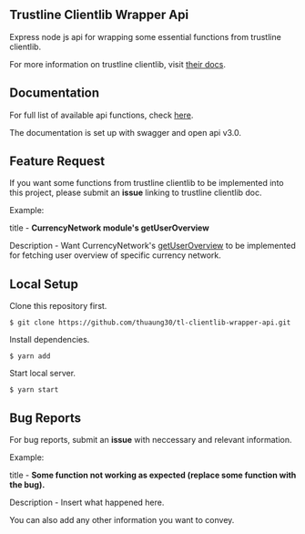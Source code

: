 ## Trustline Clientlib Wrapper Api

Express node js api for wrapping some essential functions from trustline clientlib. 

For more information on trustline clientlib, visit [their docs](https://dev.trustlines.network/clientlib/introduction).

## Documentation

For full list of available api functions, check [here](https://tl-clientlib-wrapper-api.herokuapp.com/api-docs).

The documentation is set up with swagger and open api v3.0.

## Feature Request

If you want some functions from trustline clientlib to be implemented into this project, please submit an __issue__ linking to trustline clientlib doc.

Example:

title - __CurrencyNetwork module's getUserOverview__

Description - Want CurrencyNetwork's [getUserOverview](https://dev.trustlines.network/clientlib/api/classes/_currencynetwork_.currencynetwork#getuseroverview) to be implemented for fetching user overview of specific currency network.

## Local Setup

Clone this repository first.

```console
$ git clone https://github.com/thuaung30/tl-clientlib-wrapper-api.git
```

Install dependencies.

```console
$ yarn add
```

Start local server.

```console
$ yarn start
```

## Bug Reports

For bug reports, submit an __issue__ with neccessary and relevant information.

Example:

title - __Some function not working as expected (replace some function with the bug).__

Description - Insert what happened here.

You can also add any other information you want to convey.

